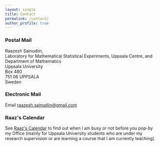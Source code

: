 ```yaml
---
layout: single
title: Contact
permalink: /contact/
author_profile: true
---
```


### Postal Mail

Raazesh Sainudiin,<br>
Laboratory for Mathematical Statistical Experiments, Uppsala Centre, and<br>
Department of Mathematics<br>
Uppsala University<br>
Box 480<br>
751 06 UPPSALA<br>
Sweden


### Electronic Mail

Email <a href="mailto:raazesh.sainudiin@gmail.com">raazesh.sainudiin@gmail.com</a>


### Raaz's Calendar

See <a href="https://calendar.google.com/calendar?cid=cmFhemVzaC5zYWludWRpaW5AZ21haWwuY29t">Raaz's Calendar</a> to find out when I am busy or not before you pop-by my Office (mainly for Uppsala University students who are under my research supervision or are learning a course that I am currently teaching).



 
